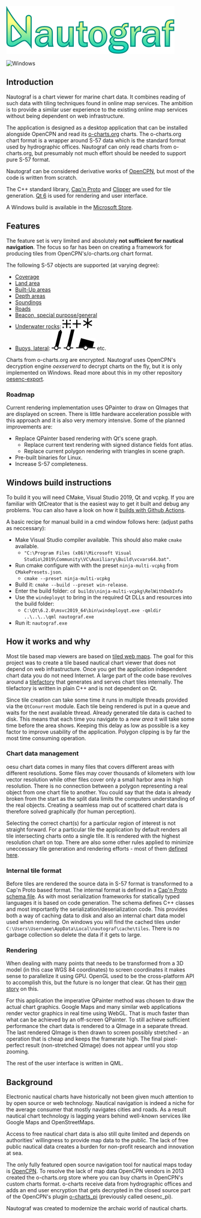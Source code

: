 
![Nautograf](title.svg)

![Windows](https://github.com/hornang/nautograf/actions/workflows/windows.yaml/badge.svg)

## Introduction

Nautograf is a chart viewer for marine chart data. It combines reading of such data with tiling techniques found in online map services. The ambition is to provide a similar user experience to the existing online map services without being dependent on web infrastructure.

The application is designed as a desktop application that can be installed alongside OpenCPN and read its [o-charts.org](https://www.o-charts.org) charts. The o-charts.org chart format is a wrapper around S-57 data which is the standard format used by hydrographic offices. Nautograf can only read charts from o-charts.org, but presumably not much effort should be needed to support pure S-57 format.

Nautograf can be considered derivative works of [OpenCPN](https://www.opencpn.org), but most of the code is written from scratch.

The C++ standard library, [Cap'n Proto](https://capnproto.org/) and [Clipper](http://www.angusj.com/delphi/clipper.php) are used for tile generation. [Qt 6](https://www.qt.io/) is used for rendering and user interface.

A Windows build is available in the [Microsoft Store](https://apps.microsoft.com/store/detail/nautograf/9NP97HF6LW08).

## Features

The feature set is very limited and absolutely **not sufficient for nautical navigation**. The focus so far has been on creating a framework for producing tiles from OpenCPN's/o-charts.org chart format.

The following S-57 objects are supported (at varying degree):

* [Coverage](http://www.s-57.com/Object.asp?nameAcr=M_COVR)
* [Land area](http://www.s-57.com/Object.asp?nameAcr=LNDARE)
* [Built-Up areas](http://www.s-57.com/Object.asp?nameAcr=BUAARE)
* [Depth areas](http://www.s-57.com/Object.asp?nameAcr=DEPARE)
* [Soundings](http://www.s-57.com/Object.asp?nameAcr=SOUNDG)
* [Roads](http://www.s-57.com/Object.asp?nameAcr=ROADWY)
* [Beacon, special purpose/general](http://www.s-57.com/Object.asp?nameAcr=BCNSPP)
* [Underwater rocks](http://www.s-57.com/Object.asp?nameAcr=UWTROC): ![](symbols/underwater_rocks/awash.svg) ![](symbols/underwater_rocks/always_submerged.svg) ![](symbols/underwater_rocks/cover_and_uncovers.svg)
* [Buoys, lateral](http://www.s-57.com/Object.asp?nameAcr=BOYLAT): ![](symbols/buoys/spar_starboard.svg) ![](symbols/buoys/spar_port.svg) ![](symbols/buoys/can.svg) etc.

Charts from o-charts.org are encrypted. Nautograf uses OpenCPN's decryption engine _oexserverd_ to decrypt charts on the fly, but it is only implemented on Windows. Read more about this in my other repository [oesenc-export](https://github.com/hornang/oesenc-export).

### Roadmap

Current rendering implementation uses QPainter to draw on QImages that are displayed on screen. There is little hardware acceleration possible with this approach and it is also very memory intensive. Some of the planned improvements are:

* Replace QPainter based rendering with Qt's scene graph.
  * Replace current text rendering with signed distance fields font atlas.
  * Replace current polygon rendering with triangles in scene graph.
* Pre-built binaries for Linux.
* Increase S-57 completeness.

## Windows build instructions

To build it you will need CMake, Visual Studio 2019, Qt and vcpkg. If you are familiar with QtCreator that is the easiest way to get it built and debug any problems. You can also have a look on how it [builds with Github Actions](.github/workflows/windows.yaml).

A basic recipe for manual build in a cmd window follows here: (adjust paths as neccessary):

* Make Visual Studio compiler available. This should also make `cmake` available.
  * `"C:\Program Files (x86)\Microsoft Visual Studio\2019\Community\VC\Auxiliary\Build\vcvars64.bat"`.
* Run cmake configure with with the preset `ninja-multi-vcpkg` from `CMakePresets.json`.
  * `cmake --preset ninja-multi-vcpkg`
* Build it: `cmake --build --preset win-release`.
* Enter the build folder: `cd builds\ninja-multi-vcpkg\RelWithDebInfo`
* Use the `windeployqt` to bring in the required Qt DLLs and resources into the build folder: 
  * `C:\Qt\6.2.0\msvc2019_64\bin\windeployqt.exe -qmldir ..\..\..\qml nautograf.exe`
* Run it: `nautograf.exe`

## How it works and why

Most tile based map viewers are based on [tiled web maps](https://en.wikipedia.org/wiki/Tiled_web_map). The goal for this project was to create a tile based nautical chart viewer that does not depend on web infrastructure. Once you get the application independent chart data you do not need Internet. A large part of the code base revolves around a [tilefactory](src/tilefactory) that generates and serves chart tiles internally. The tilefactory is written in plain C++ and is not dependent on Qt.

Since tile creation can take some time it runs in multiple threads provided via the `QtConurrent` module. Each tile being rendered is put in a queue and waits for the next available thread. Already generated tile data is cached to disk. This means that each time you navigate to a *new area* it will take some time before the area shows. Keeping this delay as low as possible is a key factor to improve usability of the application. Polygon clipping is by far the most time consuming operation.

### Chart data management

oesu chart data comes in many files that covers different areas with different resolutions. Some files may cover thousands of kilometers with low vector resolution while other files cover only a small harbor area in high resolution. There is no connection between a polygon representing a real object from one chart file to another. You could say that the data is already broken from the start as the split data limits the computers understanding of the real objects. Creating a seamless map out of scattered chart data is therefore solved graphically (for human perception).

Selecting the correct chart(s) for a particular region of interest is not straight forward. For a particular tile the application by default renders all tile intersecting charts onto a single tile. It is rendered with the highest resolution chart on top. There are also some other rules applied to minimize uneccessary tile generation and rendering efforts - most of them [defined here](https://github.com/hornang/nautograf/blob/1630d56ee4c1b8193759dd271a9d5d3d3158e4bb/src/tilefactory/tilefactory.cpp#L97-L131).

### Internal tile format

Before tiles are rendered the source data in S-57 format is transformed to a Cap'n Proto based format. The internal format is defined in a [Cap'n Proto schema file](src/tilefactory/chartdata.capnp). As with most serialization frameworks for statically typed languages it is based on code generation. The schema defines C++ classes and most importantly the serialization/deserialization code. This provides both a way of caching data to disk and also an internal chart data model used when rendering. On windows you will find the cached tiles under `C:\Users\Username\AppData\Local\nautograf\cache\tiles`. There is no garbage collection so delete the data if it gets to large.

### Rendering

When dealing with many points that needs to be transformed from a 3D model (in this case WGS 84 coordinates) to screen coordinates it makes sense to parallelize it using GPU. OpenGL used to be the cross-platform API to accomplish this, but the future is no longer that clear. Qt has their [own story](https://www.qt.io/blog/graphics-in-qt-6.0-qrhi-qt-quick-qt-quick-3d) on this.

For this application the imperative QPainter method was chosen to draw the actual chart graphics. Google Maps and many similar web applications render vector graphics in real time using WebGL. That is much faster than what can be achieved by an off-screen QPainter. To still achieve sufficient performance the chart data is rendered to a QImage in a separate thread. The last rendered QImage is then drawn to screen possibly stretched - an operation that is cheap and keeps the framerate high. The final pixel-perfect result (non-stretched QImage) does not appear until you stop zooming.

The rest of the user interface is written in QML.

## Background

Electronic nautical charts have historically not been given much attention to by open source or web technology. Nautical navigation is indeed a niche for the average consumer that mostly navigates cities and roads. As a result nautical chart technology is lagging years behind well-known services like Google Maps and OpenStreetMaps.

Access to free nautical chart data is also still quite limited and depends on authorities' willingness to provide map data to the public. The lack of free public nautical data creates a burden for non-profit research and innovation at sea.

The only fully featured open source navigation tool for nautical maps today is [OpenCPN](www.opencpn.org). To resolve the lack of map data OpenCPN vendors in 2013 created the o-charts.org store where you can buy charts in OpenCPN's custom charts format. o-charts receive data from hydrographic offices and adds an end user encryption that gets decrypted in the closed source part of the OpenCPN's plugin [o-charts_pi](https://github.com/bdbcat/o-charts_pi) (previously called oesenc_pi).

Nautograf was created to modernize the archaic world of nautical charts.
